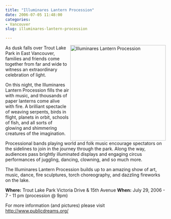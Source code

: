 ```yaml
---
title: "Illuminares Lantern Procession"
date: 2006-07-05 11:48:00
categories:
- Vancouver
slug: illuminares-lantern-procession

---
```


<img src="/public/uploads/2006/07/lantern.JPG" id="image18" alt="Illuminares Lantern Procession" align="right" width="300" />

As dusk falls over Trout Lake Park in East Vancouver, families and friends come together from far and wide to witness an extraordinary celebration of light.

On this night, the Illuminares Lantern Procession fills the air with music, and thousands of paper lanterns come alive with fire. A brilliant spectacle of weaving serpents, birds in flight, planets in orbit, schools of fish, and all sorts of glowing and shimmering creatures of the imagination.

Processional bands playing world and folk music encourage spectators on the sidelines to join in the journey through the park. Along the way, audiences pass brightly illuminated displays and engaging circus performances of juggling, dancing, clowning, and so much more.

The Illuminares Lantern Procession builds up to an amazing show of art, music, dance, fire sculptures, torch choreography, and dazzling fireworks on the lake.

<strong>Where:</strong> Trout Lake Park Victoria Drive &amp; 15th Avenue
<strong>When:</strong> July 29, 2006 - 7 - 11 pm (procession @ 9pm)

For more information (and pictures) please visit
<a href="http://www.publicdreams.org/">http://www.publicdreams.org/</a>
